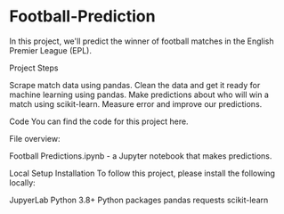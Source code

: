 # Football-Prediction
In this project, we'll predict the winner of football matches in the English Premier League (EPL).

Project Steps

Scrape match data using pandas.
Clean the data and get it ready for machine learning using pandas.
Make predictions about who will win a match using scikit-learn.
Measure error and improve our predictions.

Code
You can find the code for this project here.

File overview:

Football Predictions.ipynb - a Jupyter notebook that makes predictions.

Local Setup
Installation
To follow this project, please install the following locally:

JupyerLab
Python 3.8+
Python packages
pandas
requests
scikit-learn

